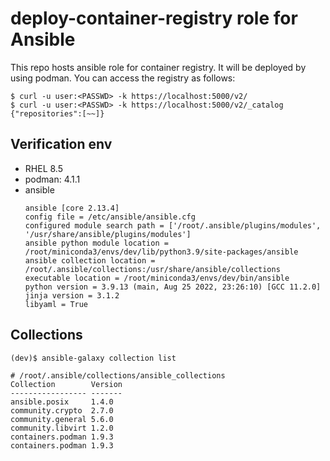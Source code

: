 # deploy-container-registry role for Ansible
This repo hosts ansible role for container registry. It will be deployed by using podman.
You can access the registry as follows:
```
$ curl -u user:<PASSWD> -k https://localhost:5000/v2/
$ curl -u user:<PASSWD> -k https://localhost:5000/v2/_catalog
{"repositories":[~~]}
```

## Verification env
- RHEL 8.5
- podman: 4.1.1
- ansible
    ```
    ansible [core 2.13.4]
    config file = /etc/ansible/ansible.cfg
    configured module search path = ['/root/.ansible/plugins/modules', '/usr/share/ansible/plugins/modules']
    ansible python module location = /root/miniconda3/envs/dev/lib/python3.9/site-packages/ansible
    ansible collection location = /root/.ansible/collections:/usr/share/ansible/collections
    executable location = /root/miniconda3/envs/dev/bin/ansible
    python version = 3.9.13 (main, Aug 25 2022, 23:26:10) [GCC 11.2.0]
    jinja version = 3.1.2
    libyaml = True
    ```

## Collections 
```
(dev)$ ansible-galaxy collection list

# /root/.ansible/collections/ansible_collections
Collection        Version
----------------- -------
ansible.posix     1.4.0  
community.crypto  2.7.0  
community.general 5.6.0  
community.libvirt 1.2.0  
containers.podman 1.9.3  
containers.podman 1.9.3  
```